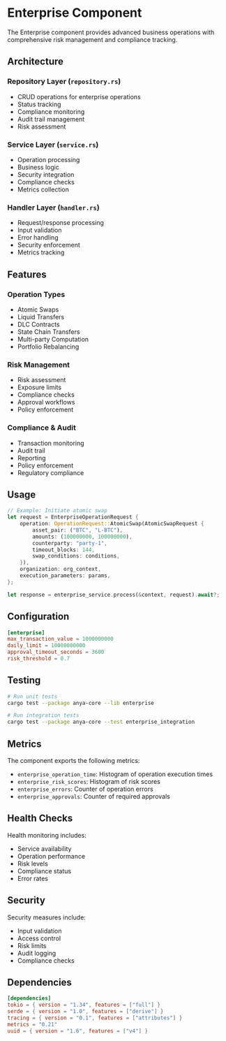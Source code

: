 # Enterprise Component

The Enterprise component provides advanced business operations with comprehensive risk management and compliance tracking.

## Architecture

### Repository Layer (`repository.rs`)
- CRUD operations for enterprise operations
- Status tracking
- Compliance monitoring
- Audit trail management
- Risk assessment

### Service Layer (`service.rs`)
- Operation processing
- Business logic
- Security integration
- Compliance checks
- Metrics collection

### Handler Layer (`handler.rs`)
- Request/response processing
- Input validation
- Error handling
- Security enforcement
- Metrics tracking

## Features

### Operation Types
- Atomic Swaps
- Liquid Transfers
- DLC Contracts
- State Chain Transfers
- Multi-party Computation
- Portfolio Rebalancing

### Risk Management
- Risk assessment
- Exposure limits
- Compliance checks
- Approval workflows
- Policy enforcement

### Compliance & Audit
- Transaction monitoring
- Audit trail
- Reporting
- Policy enforcement
- Regulatory compliance

## Usage

```rust
// Example: Initiate atomic swap
let request = EnterpriseOperationRequest {
    operation: OperationRequest::AtomicSwap(AtomicSwapRequest {
        asset_pair: ("BTC", "L-BTC"),
        amounts: (100000000, 100000000),
        counterparty: "party-1",
        timeout_blocks: 144,
        swap_conditions: conditions,
    }),
    organization: org_context,
    execution_parameters: params,
};

let response = enterprise_service.process(&context, request).await?;
```

## Configuration

```toml
[enterprise]
max_transaction_value = 1000000000
daily_limit = 10000000000
approval_timeout_seconds = 3600
risk_threshold = 0.7
```

## Testing

```bash
# Run unit tests
cargo test --package anya-core --lib enterprise

# Run integration tests
cargo test --package anya-core --test enterprise_integration
```

## Metrics

The component exports the following metrics:
- `enterprise_operation_time`: Histogram of operation execution times
- `enterprise_risk_scores`: Histogram of risk scores
- `enterprise_errors`: Counter of operation errors
- `enterprise_approvals`: Counter of required approvals

## Health Checks

Health monitoring includes:
- Service availability
- Operation performance
- Risk levels
- Compliance status
- Error rates

## Security

Security measures include:
- Input validation
- Access control
- Risk limits
- Audit logging
- Compliance checks

## Dependencies

```toml
[dependencies]
tokio = { version = "1.34", features = ["full"] }
serde = { version = "1.0", features = ["derive"] }
tracing = { version = "0.1", features = ["attributes"] }
metrics = "0.21"
uuid = { version = "1.6", features = ["v4"] }
```

